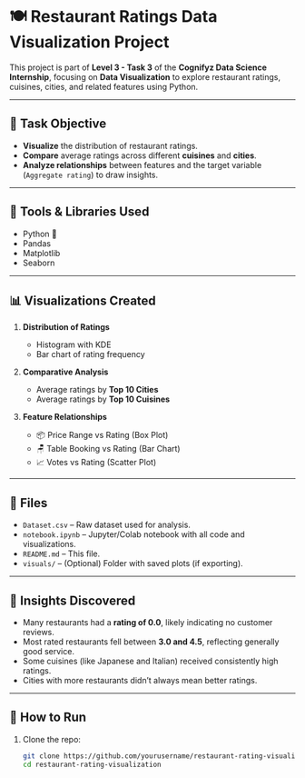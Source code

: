 # 🍽️ Restaurant Ratings Data Visualization Project

This project is part of **Level 3 - Task 3** of the **Cognifyz Data Science Internship**, focusing on **Data Visualization** to explore restaurant ratings, cuisines, cities, and related features using Python.

---

## 📌 Task Objective

- **Visualize** the distribution of restaurant ratings.
- **Compare** average ratings across different **cuisines** and **cities**.
- **Analyze relationships** between features and the target variable (`Aggregate rating`) to draw insights.

---

## 🧰 Tools & Libraries Used

- Python 🐍
- Pandas
- Matplotlib
- Seaborn

---

## 📊 Visualizations Created

1. **Distribution of Ratings**  
   - Histogram with KDE  
   - Bar chart of rating frequency  

2. **Comparative Analysis**
   - Average ratings by **Top 10 Cities**
   - Average ratings by **Top 10 Cuisines**

3. **Feature Relationships**
   - 📦 Price Range vs Rating (Box Plot)
   - 🪑 Table Booking vs Rating (Bar Chart)
   - 📈 Votes vs Rating (Scatter Plot)

---

## 📁 Files

- `Dataset.csv` – Raw dataset used for analysis.
- `notebook.ipynb` – Jupyter/Colab notebook with all code and visualizations.
- `README.md` – This file.
- `visuals/` – (Optional) Folder with saved plots (if exporting).

---

## 🧠 Insights Discovered

- Many restaurants had a **rating of 0.0**, likely indicating no customer reviews.
- Most rated restaurants fell between **3.0 and 4.5**, reflecting generally good service.
- Some cuisines (like Japanese and Italian) received consistently high ratings.
- Cities with more restaurants didn’t always mean better ratings.

---

## 🚀 How to Run

1. Clone the repo:
   ```bash
   git clone https://github.com/yourusername/restaurant-rating-visualization.git
   cd restaurant-rating-visualization
